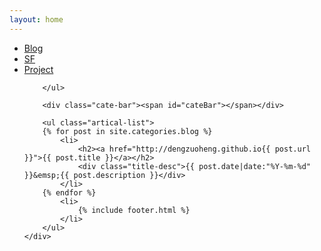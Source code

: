 ```yaml
---
layout: home
---
```


<div class="index-content blog">
    <div id="game"> <canvas id="canvas" ></canvas></div>
    <div class="section">
        <ul class="artical-cate">
            <li class="on"><a href="/blog"><span>Blog</span></a></li>
            <li ><a href="/sf"><span>SF</span></a></li>
            <li ><a href="/project"><span>Project</span></a></li>
            
        </ul>

        <div class="cate-bar"><span id="cateBar"></span></div>

        <ul class="artical-list">
        {% for post in site.categories.blog %}
            <li>
                <h2><a href="http://dengzuoheng.github.io{{ post.url }}">{{ post.title }}</a></h2>
                <div class="title-desc">{{ post.date|date:"%Y-%m-%d" }}&emsp;{{ post.description }}</div>
            </li>
        {% endfor %}
            <li>
                {% include footer.html %}
            </li>
        </ul>
    </div>
</div>
